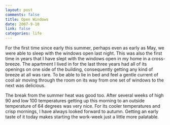 ```yaml
--- 
layout: post
comments: false
title: Open Windows
date: 2007-9-10
link: false
categories: life
---
```

For the first time since early this summer, perhaps even as early as May, we were able to sleep with the windows open last night.  This was also the first time in years that I have slept with the windows open in my home in a cross-breeze.  The apartment I lived in for the last three years had all of its openings on one side of the building, consequently getting any kind of breeze at all was rare.  To be able to lie in bed and feel a gentle current of cool air moving through the room on its way from one set of windows to the next was delicious.

The break from the summer heat was good too.  After several weeks of high 90 and low 100 temperatures getting up this morning to an outside temperature of 64 degrees was very nice.  For its cooler temperatures and crisp mornings, I have always looked forward to autumn.  Getting an early taste of it today makes starting the work-week just a little more palatable.
